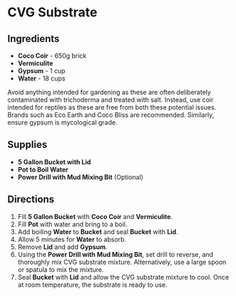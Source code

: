 # CVG Substrate

## Ingredients
- **Coco Coir** - 650g brick
- **Vermiculite**
- **Gypsum** - 1 cup
- **Water** - 18 cups

Avoid anything intended for gardening as these are often deliberately contaminated with
trichoderma and treated with salt. Instead, use coir intended for reptiles as these are free from both these potential issues. Brands such as Eco Earth and Coco Bliss are recommended. Similarly, ensure gypsum is mycological grade.

## Supplies
- **5 Gallon Bucket with Lid**
- **Pot to Boil Water**
- **Power Drill with Mud Mixing Bit** (Optional)

## Directions
1. Fill **5 Gallon Bucket** with **Coco Coir** and **Vermiculite**.
2. Fill **Pot** with water and bring to a boil.
3. Add boiling **Water** to **Bucket** and seal **Bucket** with **Lid**.
4. Allow 5 minutes for **Water** to absorb.
5. Remove **Lid** and add **Gypsum**.
6. Using the **Power Drill with Mud Mixing Bit**, set drill to reverse, and thoroughly mix CVG substrate mixture. Alternatively, use a large spoon or spatula to mix the mixture.
7. Seal **Bucket** with **Lid** and allow the CVG substrate mixture to cool. Once at room temperature, the substrate is ready to use.
